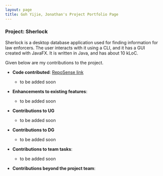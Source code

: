 ```yaml
---
layout: page
title: Goh Yijie, Jonathan's Project Portfolio Page
---
```


### Project: Sherlock

Sherlock is a desktop database application used for finding information for law enforcers. The user interacts with it using a CLI, and it has a GUI created with JavaFX. It is written in Java, and has about 10 kLoC.

Given below are my contributions to the project.


* **Code contributed**: [RepoSense link](https://nus-cs2103-ay2223s1.github.io/tp-dashboard/?search=jgyj123&sort=groupTitle&sortWithin=title&timeframe=commit&mergegroup=&groupSelect=groupByRepos&breakdown=true&checkedFileTypes=docs~functional-code~test-code~other&since=2022-09-16&tabOpen=true&tabType=authorship&tabAuthor=jgyj123&tabRepo=AY2223S1-CS2103T-T08-1%2Ftp%5Bmaster%5D&authorshipIsMergeGroup=false&authorshipFileTypes=&authorshipIsBinaryFileTypeChecked=false&authorshipIsIgnoredFilesChecked=false)
    * to be added soon

* **Enhancements to existing features**:
    * to be added soon
  
* **Contributions to UG**
    * to be added soon
  
* **Contributions to DG**
    * to be added soon
  
* **Contributions to team tasks**:
    * to be added soon
  
* **Contributions beyond the project team**:
  
 



